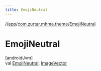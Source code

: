 ```yaml
---
title: EmojiNeutral
---
```

//[app](../../index.html)/[com.zurtar.mhma.theme](index.html)/[EmojiNeutral](-emoji-neutral.html)



# EmojiNeutral



[androidJvm]\
val [EmojiNeutral](-emoji-neutral.html): [ImageVector](https://developer.android.com/reference/kotlin/androidx/compose/ui/graphics/vector/ImageVector.html)



